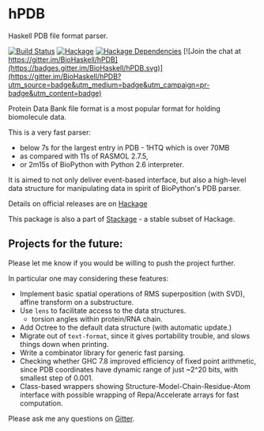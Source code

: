 hPDB
====
Haskell PDB file format parser.

[![Build Status](https://api.travis-ci.org/BioHaskell/hPDB.svg?branch=master)](https://travis-ci.org/BioHaskell/hPDB)
[![Hackage](https://img.shields.io/hackage/v/hPDB.svg)](https://hackage.haskell.org/package/hPDB)
[![Hackage Dependencies](https://img.shields.io/hackage-deps/v/hPDB.svg?style=flat)](http://packdeps.haskellers.com/feed?needle=hPDB) [![Join the chat at https://gitter.im/BioHaskell/hPDB](https://badges.gitter.im/BioHaskell/hPDB.svg)](https://gitter.im/BioHaskell/hPDB?utm_source=badge&utm_medium=badge&utm_campaign=pr-badge&utm_content=badge)

Protein Data Bank file format is a most popular format for holding biomolecule data.

This is a very fast parser:

 - below 7s for the largest entry in PDB - 1HTQ which is over 70MB
 - as compared with 11s of RASMOL 2.7.5,
 - or 2m15s of BioPython with Python 2.6 interpreter.

It is aimed to not only deliver event-based interface, but also a high-level data structure for manipulating data in spirit of BioPython's PDB parser. 

Details on official releases are on [Hackage](https://hackage.haskell.org/package/hPDB)

This package is also a part of [Stackage](http://www.stackage.org/package/hPDB) - a stable subset of Hackage.

Projects for the future:
------------------------

Please let me know if you would be willing to push the project further.

In particular one may considering these features:

* Implement basic spatial operations of RMS superposition (with SVD),
affine transform on a substructure.
* Use `lens` to facilitate access to the data structures.
    - torsion angles within protein/RNA chain.
* Add Octree to the default data structure (with automatic update.)
* Migrate out of `text-format`, since it gives portability trouble, and slows things down when printing.
* Write a combinator library for generic fast parsing.
* Checking whether GHC 7.8 improved efficiency of fixed point arithmetic,
since PDB coordinates have dynamic range of just ~2^20 bits, with smallest
step of 0.001.
* Class-based wrappers showing Structure-Model-Chain-Residue-Atom interface
with possible wrapping of Repa/Accelerate arrays for fast computation.

Please ask me any questions on [Gitter](https://gitter.im/mgajda).
